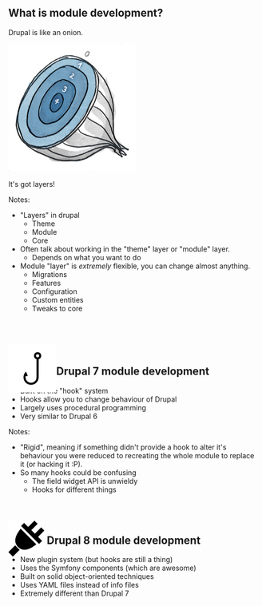 
## What is module development?

Drupal is like an onion.  
<!-- .element: class="fragment" --><img src="images/onion.png" alt="An onion" width="256" height="256" />  
It's got layers!

Notes:

- "Layers" in drupal
  - Theme
  - Module
  - Core
- Often talk about working in the "theme" layer or "module"
layer.
  - Depends on what you want to do
- Module "layer" is _extremely_ flexible, you can change almost
anything.
  - Migrations
  - Features
  - Configuration
  - Custom entities
  - Tweaks to core


## <img src="images/hook.png" alt="Hook" width="96" height="96" style="border: none; box-shadow: none; position: relative; top: 35px" />Drupal 7 module development

- Built on the "hook" system <!-- .element: class="fragment" -->
- Hooks allow you to change behaviour of Drupal <!-- .element: class="fragment" -->
- Largely uses procedural programming <!-- .element: class="fragment" -->
- Very similar to Drupal 6 <!-- .element: class="fragment" -->

Notes:

- "Rigid", meaning if something didn't provide a hook to alter it's behaviour
you were reduced to recreating the whole module to replace it (or hacking it
:P).
- So many hooks could be confusing
  - The field widget API is unwieldy
  - Hooks for different things


## <img src="images/plug.png" alt="Hook" width="72" height="72" style="border: none; box-shadow: none; position: relative; top: 25px" /> Drupal 8 module development

- New plugin system (but hooks are still a thing) <!-- .element: class="fragment" -->
- Uses the Symfony components (which are awesome) <!-- .element: class="fragment" -->
- Built on solid object-oriented techniques <!-- .element: class="fragment" -->
- Uses YAML files instead of info files <!-- .element: class="fragment" -->
- Extremely different than Drupal 7 <!-- .element: class="fragment" -->
